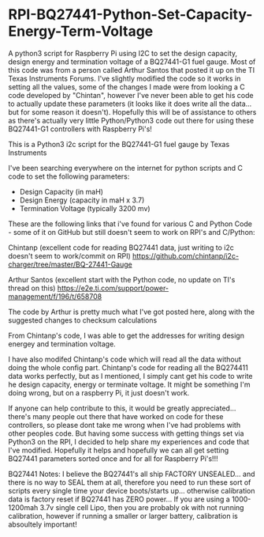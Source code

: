 # RPI-BQ27441-Python-Set-Capacity-Energy-Term-Voltage
A python3 script for Raspberry Pi using I2C to set the design capacity, design energy and termination voltage of a BQ27441-G1 fuel gauge. Most of this code was from a person called Arthur Santos that posted it up on the TI Texas Instruments Forums. I've slightly modified the code so it works in setting all the values, some of the changes I made were from looking a C code developed by "Chintan", however I've never been able to get his code to actually update these parameters (it looks like it does write all the data... but for some reason it doesn't). Hopefully this will be of assistance to others as there's actually very little Python/Python3 code out there for using these BQ27441-G1 controllers with Raspberry Pi's!

This is a Python3 i2c script for the BQ27441-G1 fuel gauge by Texas Instruments

I've been searching everywhere on the internet for python scripts and C code to set the following parameters:

* Design Capacity (in maH)
* Design Energy (capacity in maH x 3.7)
* Termination Voltage (typically 3200 mv)

These are the following links that i've found for various C and Python Code - some of it on GitHub but still doesn't seem to work on RPI's and C/Python:

Chintanp (excellent code for reading BQ27441 data, just writing to i2c doesn't seem to work/commit on RPI)
https://github.com/chintanp/i2c-charger/tree/master/BQ-27441-Gauge

Arthur Santos (excellent start with the Python code, no update on TI's thread on this)
https://e2e.ti.com/support/power-management/f/196/t/658708

The code by Arthur is pretty much what I've got posted here, along with the suggested changes to checksum calculations

From Chintanp's code, I was able to get the addresses for writing design energey and termination voltage.

I have also modifed Chintanp's code which will read all the data without doing the whole config part. Chintanp's code for reading all the BQ274411 data works perfectly, but as I mentioned, I simply cant get his code to write he design capacity, energy or terminate voltage. It might be something I'm doing wrong, but on a raspberry Pi, it just doesn't work.

If anyone can help contribute to this, it would be greatly appreciated... there's many people out there that have worked on code for these controllers, so please dont take me wrong when I've had problems with other peoples code. But having some success with getting things set via Python3 on the RPI, I decided to help share my experiences and code that I've modified. Hopefully it helps and hopefully we can all get setting BQ27441 parameters sorted once and for all for Raspberry Pi's!!!

BQ27441 Notes:
I believe the BQ27441's all ship FACTORY UNSEALED... and there is no way to SEAL them at all, therefore you need to run these sort of scripts every single time your device boots/starts up... otherwise calibration data is factory reset if BQ27441 has ZERO power... If you are using a 1000-1200mah 3.7v single cell Lipo, then you are probably ok with not running calibration, however if running a smaller or larger battery, calibration is absoultely important!
